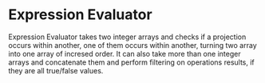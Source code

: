 # Expression Evaluator
 Expression Evaluator takes two integer arrays and checks if a projection occurs within another, one of them occurs within another, turning two array into one array of incresed order. It can also take more than one integer arrays and concatenate them and perform filtering on operations results, if they are all true/false values.
